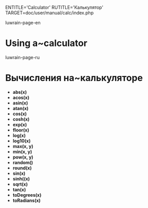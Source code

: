 
ENTITLE='Calculator'
RUTITLE='Калькулятор'
TARGET=doc/user/manual/calc/index.php

luwrain-page-en

# Using a~calculator

luwrain-page-ru

# Вычисления на~калькуляторе
                                                                                                                     
* __abs(x)__
* __acos(x)__
* __asin(x)__
* __atan(x)__
* __cos(x)__
* __cosh(x)__
* __exp(x)__
* __floor(x)__
* __log(x)__
* __log10(x)__
* __max(x, y)__
* __min(x, y)__
* __pow(x, y)__
* __random()__
* __round(x)__
* __sin(x)__
* __sinh((x)__
* __sqrt(x)__
* __tan(x)__
* __toDegrees(x)__
* __toRadians(x)__
